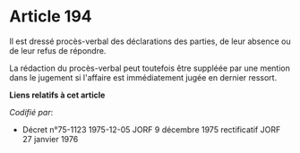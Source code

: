 # Article 194

Il est dressé procès-verbal des déclarations des parties, de leur absence ou de leur refus de répondre.

La rédaction du procès-verbal peut toutefois être suppléée par une mention dans le jugement si l'affaire est immédiatement
jugée en dernier ressort.

**Liens relatifs à cet article**

_Codifié par_:

  - Décret n°75-1123 1975-12-05 JORF 9 décembre 1975 rectificatif JORF 27 janvier 1976

